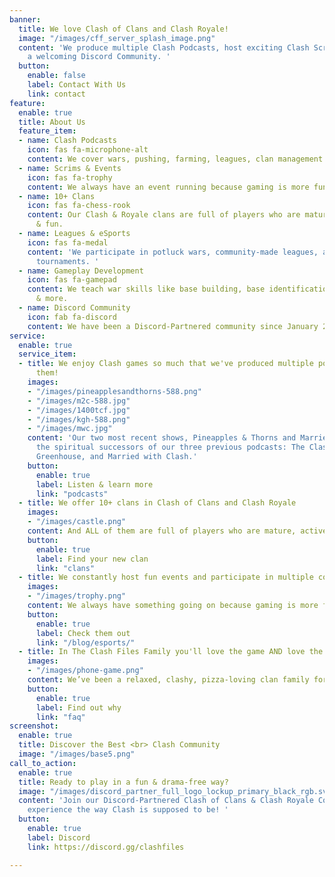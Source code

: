 ```yaml
---
banner:
  title: We love Clash of Clans and Clash Royale!
  image: "/images/cff_server_splash_image.png"
  content: 'We produce multiple Clash Podcasts, host exciting Clash Scrims, and provide
    a welcoming Discord Community. '
  button:
    enable: false
    label: Contact With Us
    link: contact
feature:
  enable: true
  title: About Us
  feature_item:
  - name: Clash Podcasts
    icon: fas fa-microphone-alt
    content: We cover wars, pushing, farming, leagues, clan management & more.
  - name: Scrims & Events
    icon: fas fa-trophy
    content: We always have an event running because gaming is more fun with friends!
  - name: 10+ Clans
    icon: fas fa-chess-rook
    content: Our Clash & Royale clans are full of players who are mature, active,
      & fun.
  - name: Leagues & eSports
    icon: fas fa-medal
    content: 'We participate in potluck wars, community-made leagues, and eSports
      tournaments. '
  - name: Gameplay Development
    icon: fas fa-gamepad
    content: We teach war skills like base building, base identification, scouting,
      & more.
  - name: Discord Community
    icon: fab fa-discord
    content: We have been a Discord-Partnered community since January 2016!
service:
  enable: true
  service_item:
  - title: We enjoy Clash games so much that we've produced multiple podcasts about
      them!
    images:
    - "/images/pineapplesandthorns-588.png"
    - "/images/m2c-588.jpg"
    - "/images/1400tcf.jpg"
    - "/images/kgh-588.png"
    - "/images/mwc.jpg"
    content: 'Our two most recent shows, Pineapples & Thorns and Married 2 Clash, are
      the spiritual successors of our three previous podcasts: The Clash Files, Kent
      Greenhouse, and Married with Clash.'
    button:
      enable: true
      label: Listen & learn more
      link: "podcasts"
  - title: We offer 10+ clans in Clash of Clans and Clash Royale
    images:
    - "/images/castle.png"
    content: And ALL of them are full of players who are mature, active, & fun.
    button:
      enable: true
      label: Find your new clan
      link: "clans"
  - title: We constantly host fun events and participate in multiple community leagues
    images:
    - "/images/trophy.png"
    content: We always have something going on because gaming is more fun with friends!
    button:
      enable: true
      label: Check them out
      link: "/blog/esports/"
  - title: In The Clash Files Family you'll love the game AND love the players
    images:
    - "/images/phone-game.png"
    content: We’ve been a relaxed, clashy, pizza-loving clan family for over six years.
    button:
      enable: true
      label: Find out why
      link: "faq"
screenshot:
  enable: true
  title: Discover the Best <br> Clash Community
  image: "/images/base5.png"
call_to_action:
  enable: true
  title: Ready to play in a fun & drama-free way?
  image: "/images/discord_partner_full_logo_lockup_primary_black_rgb.svg"
  content: 'Join our Discord-Partnered Clash of Clans & Clash Royale Community and
    experience the way Clash is supposed to be! '
  button:
    enable: true
    label: Discord
    link: https://discord.gg/clashfiles

---
```

